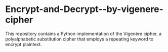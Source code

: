 # Encrypt-and-Decrypt--by-vigenere-cipher
This repository contains a Python implementation of the Vigenère cipher, a polyalphabetic substitution cipher that employs a repeating keyword to encrypt plaintext.
